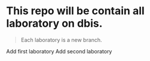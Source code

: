 # This repo will be contain all laboratory on dbis.

> Each laboratory is a new branch.


Add first laboratory
Add second laboratory
